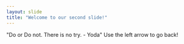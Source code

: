 ```yaml
---
layout: slide
title: "Welcome to our second slide!"
---
```

"Do or Do not. There is no try. - Yoda"
Use the left arrow to go back!
